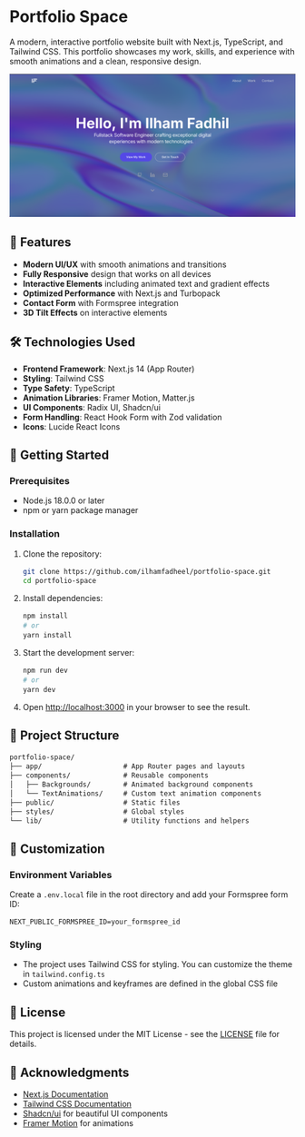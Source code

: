 # Portfolio Space

A modern, interactive portfolio website built with Next.js, TypeScript, and Tailwind CSS. This portfolio showcases my work, skills, and experience with smooth animations and a clean, responsive design.

![portfolio-space](./landing-page.png)

## 🚀 Features

- **Modern UI/UX** with smooth animations and transitions
- **Fully Responsive** design that works on all devices
- **Interactive Elements** including animated text and gradient effects
- **Optimized Performance** with Next.js and Turbopack
- **Contact Form** with Formspree integration
- **3D Tilt Effects** on interactive elements

## 🛠 Technologies Used

- **Frontend Framework**: Next.js 14 (App Router)
- **Styling**: Tailwind CSS
- **Type Safety**: TypeScript
- **Animation Libraries**: Framer Motion, Matter.js
- **UI Components**: Radix UI, Shadcn/ui
- **Form Handling**: React Hook Form with Zod validation
- **Icons**: Lucide React Icons

## 🚀 Getting Started

### Prerequisites

- Node.js 18.0.0 or later
- npm or yarn package manager

### Installation

1. Clone the repository:
   ```bash
   git clone https://github.com/ilhamfadheel/portfolio-space.git
   cd portfolio-space
   ```

2. Install dependencies:
   ```bash
   npm install
   # or
   yarn install
   ```

3. Start the development server:
   ```bash
   npm run dev
   # or
   yarn dev
   ```

4. Open [http://localhost:3000](http://localhost:3000) in your browser to see the result.

## 📂 Project Structure

```
portfolio-space/
├── app/                    # App Router pages and layouts
├── components/             # Reusable components
│   ├── Backgrounds/        # Animated background components
│   └── TextAnimations/     # Custom text animation components
├── public/                 # Static files
├── styles/                 # Global styles
└── lib/                    # Utility functions and helpers
```

## 🎨 Customization

### Environment Variables

Create a `.env.local` file in the root directory and add your Formspree form ID:

```
NEXT_PUBLIC_FORMSPREE_ID=your_formspree_id
```

### Styling

- The project uses Tailwind CSS for styling. You can customize the theme in `tailwind.config.ts`
- Custom animations and keyframes are defined in the global CSS file

## 📝 License

This project is licensed under the MIT License - see the [LICENSE](LICENSE) file for details.

## 🙏 Acknowledgments

- [Next.js Documentation](https://nextjs.org/docs)
- [Tailwind CSS Documentation](https://tailwindcss.com/docs)
- [Shadcn/ui](https://ui.shadcn.com/) for beautiful UI components
- [Framer Motion](https://www.framer.com/motion/) for animations
